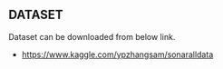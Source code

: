 
**DATASET**
-

Dataset can be downloaded from below link.

- https://www.kaggle.com/ypzhangsam/sonaralldata
